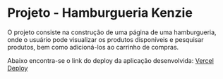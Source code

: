 # Projeto - Hamburgueria Kenzie

O projeto consiste na construção de uma página de uma hamburgueria, onde o usuário pode visualizar os produtos disponíveis e pesquisar produtos, bem como adicioná-los ao carrinho de compras.

Abaixo encontra-se o link do deploy da aplicação desenvolvida:
[
Vercel Deploy](https://react-entrega-s3-template-hamburgueria-gabriel-zarpellon.vercel.app/)
